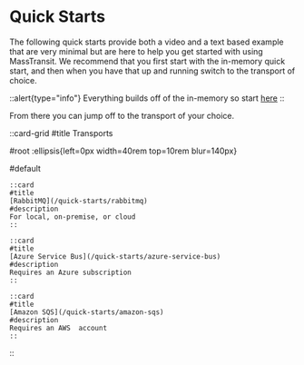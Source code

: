 # Quick Starts

The following quick starts provide both a video and a text based example that are very minimal but are here to help you get started with using MassTransit. We recommend that you first start with the in-memory quick start, and then when you have that up and running switch to the transport of choice.

::alert{type="info"}
Everything builds off of the in-memory so start [here](/quick-starts/in-memory)
::

From there you can jump off to the transport of your choice.

::card-grid
#title
Transports

#root
:ellipsis{left=0px width=40rem top=10rem blur=140px}

#default

	::card
	#title
	[RabbitMQ](/quick-starts/rabbitmq)
    #description
    For local, on-premise, or cloud
	::

	::card
	#title
	[Azure Service Bus](/quick-starts/azure-service-bus)
    #description
    Requires an Azure subscription
	::

	::card
	#title
	[Amazon SQS](/quick-starts/amazon-sqs)
    #description
    Requires an AWS  account 
	::
::

